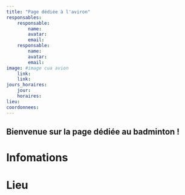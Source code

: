 ```yaml
---
title: "Page dédiée à l'aviron"
responsables:   
    responsable:
        name:
        avatar:
        email:
    responsable:
        name:
        avatar:
        email:
image: #image cua avion
    link:
    link:
jours_horaires:
    jour: 
    horaires: 
lieu: 
coordonnees: 
---
```


## Bienvenue sur la page dédiée au badminton !
# Infomations


# Lieu